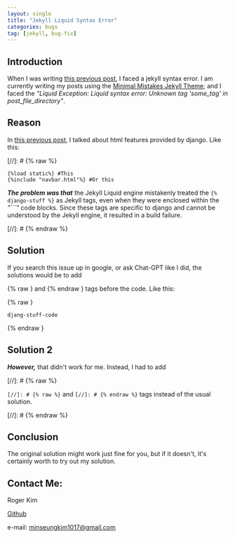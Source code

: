 ```yaml
---
layout: single
title: "Jekyll Liquid Syntax Error"
categories: bugs
tag: [jekyll, bug-fix]
---
```


## Introduction

When I was writing [this previous post](https://rogerkimjazzlover.github.io/django/django-html-features/), I faced a jekyll syntax error. I am currently writing my posts using the [Minimal Mistakes Jekyll Theme](https://github.com/mmistakes/minimal-mistakes); and I faced the _"Liquid Exception: Liquid syntax error: Unknown tag 'some_tag' in post_file_directory"_.

## Reason

In [this previous post](https://rogerkimjazzlover.github.io/django/django-html-features/), I talked about html features provided by django. Like this:

[//]: # {% raw %}
```
{%load static%} #This
{%include "navbar.html"%} #Or this
```

***The problem was that*** the Jekyll Liquid engine mistakenly treated the ```{% django-stuff %}``` as Jekyll tags, even when they were enclosed within the _"```"_ code blocks. Since these tags are specific to django and cannot be understood by the Jekyll engine, it resulted in a build failure.

[//]: # {% endraw %}

## Solution

If you search this issue up in google, or ask Chat-GPT like I did, the solutions would be to add 

&#123;% raw &#125; and &#123;% endraw &#125; tags before the code. Like this:

&#123;% raw &#125;
```
djang-stuff-code
```
&#123;% endraw &#125;

## Solution 2

***However,*** that didn't work for me. Instead, I had to add

[//]: # {% raw %}

```[//]: # {% raw %}``` and ```[//]: # {% endraw %}``` tags instead of the usual solution.

[//]: # {% endraw %}

## Conclusion

The original solution might work just fine for you, but if it doesn't, it's certainly worth to try out my solution.

## Contact Me:

Roger Kim

[Github](https://github.com/RogerKimJazzLover)

e-mail: <minseungkim1017@gmail.com> 